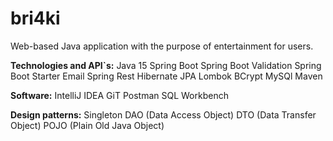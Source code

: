 # bri4ki
Web-based Java application with the purpose of entertainment for users.

**Technologies and API`s:**
Java 15
Spring Boot
Spring Boot Validation
Spring Boot Starter Email
Spring Rest
Hibernate
JPA
Lombok
BCrypt
MySQl
Maven

**Software:**
IntelliJ IDEA
GiT
Postman
SQL Workbench

**Design patterns:**
Singleton
DAO (Data Access Object)
DTO (Data Transfer Object)
POJO (Plain Old Java Object)
